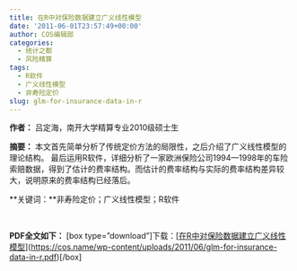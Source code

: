```yaml
---
title: 在R中对保险数据建立广义线性模型
date: '2011-06-01T23:57:49+00:00'
author: COS编辑部
categories:
  - 统计之都
  - 风险精算
tags:
  - R软件
  - 广义线性模型
  - 非寿险定价
slug: glm-for-insurance-data-in-r
---
```


**作者：** 吕定海，南开大学精算专业2010级硕士生

**摘要：** 本文首先简单分析了传统定价方法的局限性，之后介绍了广义线性模型的理论结构。 最后运用R软件，详细分析了一家欧洲保险公司1994—1998年的车险索赔数据，得到了估计的费率结构。而估计的费率结构与实际的费率结构差异较大，说明原来的费率结构已经落后。

**关键词：**非寿险定价；广义线性模型；R软件

&nbsp;

**PDF全文如下：** [box type=”download”]下载：[[在R中对保险数据建立广义线性模型](https://cos.name/wp-content/uploads/2011/06/glm-for-insurance-data-in-r.pdf)](https://cos.name/wp-content/uploads/2011/06/glm-for-insurance-data-in-r.pdf)[](https://cos.name/wp-content/uploads/2011/06/GLM-for-insurance-data-in-R.pdf)[/box]
